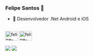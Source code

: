 ### Felipe Santos 👋

- 🔭 Desenvolvedor .Net Android e iOS

<!-- <div align="center">
 <a href="https://github.com/felipesantos22">
  <img height="150em" src="https://github-readme-stats.vercel.app/api?username=felipesantos22&show_icons=true&theme=dark&include_all_commits=true&count_private=true"/>
  <img height="150em" src="https://github-readme-stats.vercel.app/api/top-langs/?username=felipesantos22&layout=compact&langs_count=7&theme=dark"/>
</div> -->

<div style="display: inline_block"><br>   
  <img align="center" alt="felipe-CSS" height="30" width="40" src="https://cdn.jsdelivr.net/gh/devicons/devicon@latest/icons/dotnetcore/dotnetcore-original.svg">   
  <!--<img align="center" alt="felipe-CSS" height="30" width="40" src="https://cdn.jsdelivr.net/gh/devicons/devicon@latest/icons/angular/angular-original.svg">
  <img align="center" alt="felipe-CSS" height="30" width="40" src="https://cdn.jsdelivr.net/gh/devicons/devicon@latest/icons/laravel/laravel-original.svg">  -->
  <img align="center" alt="felipe-CSS" height="30" width="40" src="https://cdn.jsdelivr.net/gh/devicons/devicon@latest/icons/swift/swift-original.svg">  
  

</div>   
<div>  
  <br>  
 <!--<a href="https://instagram.com/felipevsantos90" target="_blank"><img src="https://img.shields.io/badge/-Instagram-%23E4405F?style=for-the-badge&logo=instagram&logoColor=white" target="_blank"></a> -->
  <a href = "mailto:felipevs2018@gmail.com"><img src="https://img.shields.io/badge/-Gmail-%23333?style=for-the-badge&logo=gmail&logoColor=white" target="_blank"></a>
  <a href="https://www.linkedin.com/in/felipe-santos90" target="_blank"><img src="https://img.shields.io/badge/-LinkedIn-%230077B5?style=for-the-badge&logo=linkedin&logoColor=white" target="_blank"></a> 
 
  <!--![Snake animation](https://github.com/felipesantos22/felipesantos22/blob/output/github-contribution-grid-snake.svg)-->
 
</div>

